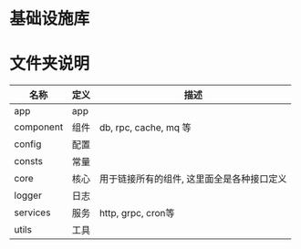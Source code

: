 
# 基础设施库

# 文件夹说明

名称|定义|描述
---|---|---
app|app|
component|组件|db, rpc, cache, mq 等
config|配置|
consts|常量|
core|核心|用于链接所有的组件, 这里面全是各种接口定义
logger|日志|
services|服务|http, grpc, cron等
utils|工具|
